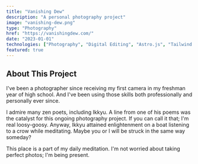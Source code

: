```yaml
---
title: "Vanishing Dew"
description: "A personal photography project"
image: "vanishing-dew.png"
type: "Photography"
href: "https://vanishingdew.com/"
date: "2023-01-01"
technologies: ["Photography", "Digital Editing", "Astro.js", "Tailwind CSS", "TypeScript", "Cloudinary"]
featured: true
---
```


## About This Project

I've been a photographer since receiving my first camera in my freshman year of high school. And I've been using those skills both professionally and personally ever since.

I admire many zen poets, including Ikkyu. A line from one of his poems was the catalyst for this ongoing photography project. If you can call it that; I'm real loosy-goosy. Anyway, Ikkyu attained enlightenment on a boat listening to a crow while meditating. Maybe you or I will be struck in the same way someday?

This place is a part of my daily meditation. I'm not worried about taking perfect photos; I'm being present.
